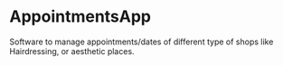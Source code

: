 # AppointmentsApp
Software to manage appointments/dates of different type of shops like Hairdressing, or aesthetic places.